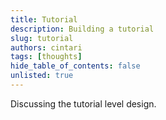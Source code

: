 ```yaml
---
title: Tutorial
description: Building a tutorial
slug: tutorial
authors: cintari
tags: [thoughts]
hide_table_of_contents: false
unlisted: true
---
```


Discussing the tutorial level design.

<!-- truncate -->
